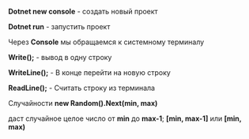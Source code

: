 **Dotnet new console** - создать новый проект

**Dotnet run** - запустить проект

Через **Console** мы обращаемся к системному терминалу

**Write();** - вывод в одну строку

**WriteLine();** - В конце перейти на новую строку

**ReadLine();** - Считать строку из терминала

Случайности **new Random().Next(min, max)**

даст случайное целое число от **min** до **max-1**; **[min, max-1]** или **[min, max)**